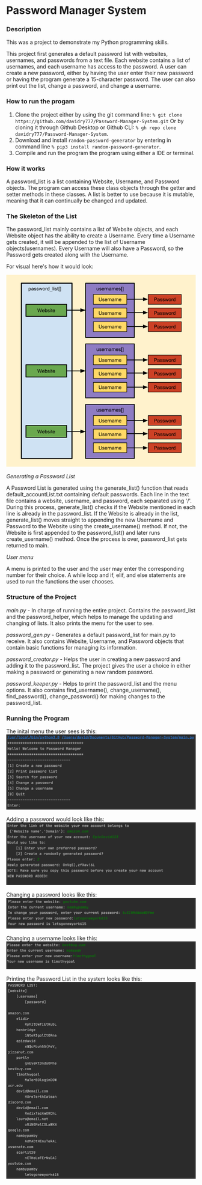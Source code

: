 # Password Manager System

### Description

This was a project to demonstrate my Python programming skills.

This project first generates a default password list with websites, usernames, and passwords from a text file.
Each website contains a list of usernames, and each username has access to the password. A user can create a
new password, either by having the user enter their new password or having the program generate a
15-character password. The user can also print out the list, change a password, and change a username.

### How to run the progam

1. Clone the project either by using the git command line: ```% git clone https://github.com/davidry777/Password-Manager-System.git```
   Or by cloning it through Github Desktop or Github CLI: ```% gh repo clone davidry777/Password-Manager-System```.
2. Download and install ```random-password-generator``` by entering in command line ```% pip3 install random-password-generator```.
3. Compile and run the program the program using either a IDE or terminal.

### How it works
A password_list is a list containing Website, Username, and Password objects. The program can access these class objects
through the getter and setter methods in these classes. A list is better to use because it is mutable, meaning that
it can continually be changed and updated.

### The Skeleton of the List
The password_list mainly contains a list of Website objects, and each Website object has the ability to
create a Username. Every time a Username gets created, it will be appended to the list of Username objects(usernames).
Every Username will also have a Password, so the Password gets created along with the Username.

For visual here's how it would look:

![Diagram](https://github.com/davidry777/Password-Manager-System/blob/master/Images/password_list%20diagram.png)

*Generating a Password List*

A Password List is generated using the generate_list() function that reads default_accountList.txt containing default passwords. 
Each line in the text file contains a website, username, and password, each separated using '/'. 
During this process, generate_list() checks if the Website mentioned in each line is already in the password_list. 
If the Website is already in the list, generate_list() moves straight to appending the new Username and Password 
to the Website using the create_username() method. If not, the Website is first appended to the password_list() 
and later runs create_username() method. Once the process is over, password_list gets returned to main.

*User menu*

A menu is printed to the user and the user may enter the corresponding number for their choice. A while loop and
if, elif, and else statements are used to run the functions the user chooses.

### Structure of the Project
*main.py* - In charge of running the entire project. Contains the password_list and the password_helper, which helps
            to manage the updating and changing of lists. It also prints the menu for the user to see.
            
*password_gen.py* - Generates a default password_list for main.py to receive. It also contains Website, Username,
                 and Password objects that contain basic functions for managing its information.
                 
*password_creator.py* - Helps the user in creating a new password and adding it to the password_list. The project gives
                        the user a choice in either making a password or generating a new random password.
                        
*password_keeper.py* - Helps to print the password_list and the menu options. It also contains find_username(),
                       change_username(), find_password(), change_password() for making changes to the password_list.
                       
### Running the Program

The inital menu the user sees is this:
![Image of Menu](https://github.com/davidry777/Password-Manager-System/blob/master/Images/menu.png)

Adding a password would look like this:
![Image of Adding a Password](https://github.com/davidry777/Password-Manager-System/blob/master/Images/creating_password.png)

Changing a password looks like this:
![Image of Changing a Password](https://github.com/davidry777/Password-Manager-System/blob/master/Images/changing_password.png)

Changing a username looks like this:
![Image of Changing a Username](https://github.com/davidry777/Password-Manager-System/blob/master/Images/changing_username.png)

Printing the Password List in the system looks like this:
![Image of Printing the Password List](https://github.com/davidry777/Password-Manager-System/blob/master/Images/print_list.png)
